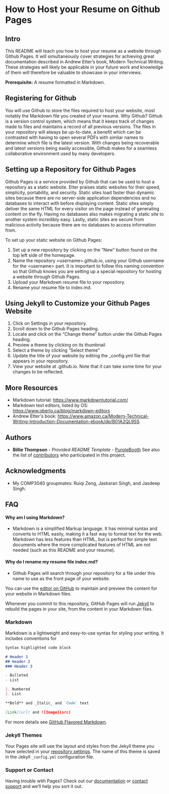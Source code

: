# How to Host your Resume on Github Pages

## Intro
This README will teach you how to host your resume as a website through Github Pages. It will simultaneously cover strategies for achieving great documentation described in Andrew Etter’s book, Modern Technical Writing. These strategies will likely be applicable in your future work and knowledge of them will therefore be valuable to showcase in your interviews.

**Prerequisite:** A resume formatted in Markdown.

## Registering for Github
You will use Github to store the files required to host your website, most notably the Markdown file you created of your resume. Why Github? Github is a version control system, which means that it keeps track of changes made to files and maintains a record of all previous versions. The files in your repository will always be up-to-date, a benefit which can be contrasted with having to open several PDFs with similar names to determine which file is the latest version. With changes being recoverable and latest versions being easily accessible, Github makes for a seamless collaborative environment used by many developers. 

## Setting up a Repository for Github Pages
Github Pages is a service provided by Github that can be used to host a repository as a static website. Etter praises static websites for their speed, simplicity, portability, and security. Static sites load faster than dynamic sites because there are no server-side application dependencies and no databases to interact with before displaying content. Static sites simply deliver the same HTML for every visitor on the page instead of generating content on the fly. Having no databases also makes migrating a static site to another system incredibly easy. Lastly, static sites are secure from malicious activity because there are no databases to access information from. 

To set up your static website on Github Pages:
1. Set up a new repository by clicking on the “New” button found on the top left side of the homepage.
2. Name the repository \<username>.github.io, using your Github username for the \<username> part. It is important to follow this naming convention so that Github knows you are setting up a special repository for hosting a website through Github Pages. 
3. Upload your Markdown resume file to your repository. 
4. Rename your resume file to index.md. 

## Using Jekyll to Customize your Github Pages Website
1. Click on Settings in your repository.
2. Scroll down to the Github Pages heading.
3. Locate and click on the “Change theme” button under the Github Pages heading.
4. Preview a theme by clicking on its thumbnail 
5. Select a theme by clicking “Select theme”
6. Update the title of your website by editing the \_config.yml file that appears in your repository.
7. View your website at <username>.github.io. Note that it can take some time for your changes to be reflected.

## More Resources
- Markdown tutorial: https://www.markdowntutorial.com/
- Markdown text editors, listed by OS: https://www.oberlo.ca/blog/markdown-editors
- Andrew Etter's book: https://www.amazon.ca/Modern-Technical-Writing-Introduction-Documentation-ebook/dp/B01A2QL9SS

## Authors
- **Billie Thompson** - *Provided README Template* -
    [PurpleBooth](https://github.com/PurpleBooth)
See also the list of [contributors](https://github.com/PurpleBooth/a-good-readme-template/contributors) who participated in this project.
    
## Acknowledgments
- My COMP3040 groupmates: Ruiqi Zeng, Jaskaran Singh, and Jasdeep Singh.

## FAQ

#### Why am I using Markdown?
- Markdown is a simplified Markup language. It has minimal syntax and converts to HTML easily, making it a fast way to format text for the web. Markdown has less features than HTML, but is perfect for simple text documents where the more complicated features of HTML are not needed (such as this README and your resume). 

#### Why do I rename my resume file index.md?
- Github Pages will search through your repository for a file under this name to use as the front page of your website. 



You can use the [editor on GitHub](https://github.com/annamkov/annamkov.github.io/edit/main/README.md) to maintain and preview the content for your website in Markdown files.

Whenever you commit to this repository, GitHub Pages will run [Jekyll](https://jekyllrb.com/) to rebuild the pages in your site, from the content in your Markdown files.

### Markdown

Markdown is a lightweight and easy-to-use syntax for styling your writing. It includes conventions for

```markdown
Syntax highlighted code block

# Header 1
## Header 2
### Header 3

- Bulleted
- List

1. Numbered
2. List

**Bold** and _Italic_ and `Code` text

[Link](url) and ![Image](src)
```

For more details see [GitHub Flavored Markdown](https://guides.github.com/features/mastering-markdown/).

### Jekyll Themes

Your Pages site will use the layout and styles from the Jekyll theme you have selected in your [repository settings](https://github.com/annamkov/annamkov.github.io/settings). The name of this theme is saved in the Jekyll `_config.yml` configuration file.

### Support or Contact

Having trouble with Pages? Check out our [documentation](https://docs.github.com/categories/github-pages-basics/) or [contact support](https://github.com/contact) and we’ll help you sort it out.
